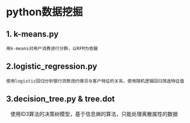# python数据挖掘
## 1. k-means.py  
    用k-means对用户消费进行分群，以RFM为依据  

## 2.logistic_regression.py  
    使用logistic回归分析银行贷款违约情况与客户特征的关系，使用随机逻辑回归筛选特征值  
 
## 3.decision_tree.py & tree.dot
    使用ID3算法的决策树模型，基于信息熵的算法，只能处理离散属性的数据
    

